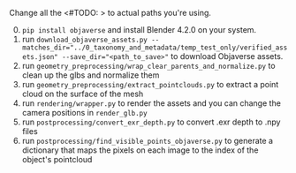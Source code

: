 Change all the <#TODO: > to actual paths you're using.

0. `pip install objaverse` and install Blender 4.2.0 on your system.
1. run `download_objaverse_assets.py --matches_dir="../0_taxonomy_and_metadata/temp_test_only/verified_assets.json" --save_dir="<path_to_save>"` to download Objaverse assets.
2. run `geometry_preprocessing/wrap_clear_parents_and_normalize.py` to clean up the glbs and normalize them
4. run `geometry_preprocessing/extract_pointclouds.py` to extract a point cloud on the surface of the mesh
5. run `rendering/wrapper.py` to render the assets and you can change the camera positions in `render_glb.py`
6. run `postprocessing/convert_exr_depth.py` to convert .exr depth to .npy files
7. run `postprocessing/find_visible_points_objaverse.py` to generate a dictionary that maps the pixels on each image to the index of the object's pointcloud